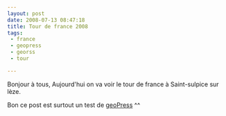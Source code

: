 ```yaml
---
layout: post
date: 2008-07-13 08:47:18
title: Tour de france 2008
tags:
 - france
 - geopress
 - georss
 - tour

---
```


Bonjour à tous,
Aujourd'hui on va voir le tour de france à Saint-sulpice sur lèze.

Bon ce post est surtout un test de [geoPress](http://georss.org/geopress/) ^^
